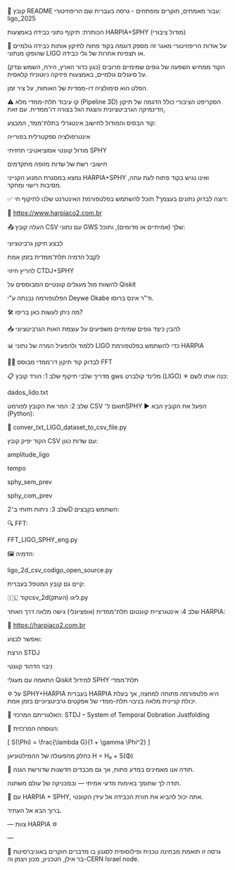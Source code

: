 🧠 קובץ README עבור מאמתים, חוקרים ומפתחים - גרסה בעברית
שם הריפוזיטורי: ligo_2025  

הכותרת: תיקוף נתוני כבידה באמצעות HARPIA+SPHY (מודול ציבורי)

🧬 על אודות הריפוזיטורי
מאגר זה מספק דוגמה בקוד פתוח לתיקון אותות כבידה גולמיים שהופקו מנתוני LIGO או תצפיות אחרות של גלי כבידה.

הקוד ממחיש השפעה של גופים שמימיים מרובים (כגון כדור הארץ, הירח, השמש וצדק) על סיגנלים גולמיים, באמצעות פיזיקה ניוטונית קלאסית.

הפלט הוא סימולציה דו-ממדית של האותות, על ציר זמן.

⚠️ קו עיבוד תלת-ממדי מלא (Pipeline 3D)
הסקריפט הציבורי כולל הדגמה של תיקון הדינמיקה הגרביטציונית והצגת הגל בצורה דו־ממדית. עם זאת,

קוד הבסיס והמודול לחישוב אינטגרלי בתלת־ממד, המבצע:


אינטרפולציה ספקטרלית בפורייה

מודול קוונטי אסוציאטיבי תחזיתי SPHY

חישובי רשת של שדות מזופה מתקדמים

נמצא במסגרת המנוע הקנייני HARPIA+SPHY ואינו נגיש בקוד פתוח לעת עתה, מסיבות רישוי ומחקר.

✅ רוצה לבדוק נתונים בעצמך?
תוכל להשתמש בפלטפורמת האינטרנט שלנו לתיקוף חי:

🔗 https://www.harpiaco2.com.br

📤 העלה קובץ CSV עם נתוני GWS שלך (אמיתיים או מדומים), ותוכל:


לבצע תיקון גרביטציוני

לקבל הדמיה תלת־ממדית בזמן אמת

להריץ חיזוי CTDJ+SPHY

להשוות מול מעגלים קוונטיים המבוססים על Qiskit

הפלטפורמה נבנתה ע"י Deywe Okabe וד"ר אינס ברוסו.

🛠️ מה ניתן לעשות כאן בריפו?

📥 להבין כיצד גופים שמימיים משפיעים על עוצמת האות הגרביטציוני

📊 ללמוד ולהפעיל המרה של נתוני LIGO כדי להשתמש בפלטפורמת HARPIA

👨‍🔬 לבדוק קוד תיקון דו־ממדי מבוסס FFT

📋 מדריך שלבי תיקוף
שלב 1: הורד קובץ gws מלינד קולברט (LIGO)
✳︎ כנה אותו לשם:

dados_lido.txt

שלב 2: המר את הקובץ לפורמט CSV תואם ל־SPHY
▶️ הפעל את הקובץ הבא (Python):

🔗 conver_txt_LIGO_dataset_to_csv_file.py

הקוד יפיק קובץ CSV עם שדות כגון:


amplitude_ligo

tempo

sphy_sem_prev

sphy_com_prev

שלב 3: ניתוח חזותי ב־2D
השתמש בקבצים:

🔍 FFT:


FFT_LIGO_SPHY_eng.py


🖼️ הדמיה:


ligo_2d_csv_codigo_open_source.py


קיים גם קובץ המטפל בעברית:

🇮🇱 קודcsv_2dליגו (העתק).py

שלב 4: אינטגרציית קוונטום תלת־ממדית (אופציונלי)
גישה מלאה דרך האתר HARPIA:

🔗 https://harpiaco2.com.br

ואפשר לבצע:


הרצת STDJ

ניבוי הדהוד קוונטי

התאמה עם מעגלי Qiskit למידול SPHY תלת־ממדי

✡️ על SPHY+HARPIA בעברית
HARPIA היא פלטפורמה פתוחה למחצה, אך בעלת יכולת קניינית מלאה בניבוי תלת-ממדי של אפקטים גרביטציוניים בזמן אמת.

🧪 האלגוריתם המרכזי: STDJ – System of Temporal Dobration Justfolding

🧭 הנוסחה המרכזית:

[
S(\Phi) = \frac{\lambda G}{1 + \gamma \Phi^2}
]

כחלק מהפעולה של ההמילטוניאן H = H₀ + S(Φ)

🙏 תודה
אנו מאמינים במדע פתוח, אך גם מכבדים חדשנות שדורשת הגנה.

תודה לך שתומך באימות מדעי אמיתי — ובמכניקה של עולם משתנה.

🧠 עם HARPIA + SPHY, אתה יכול להביא את תורת הכבידה אל עידן הקוונטי.

ברוך הבא אל העתיד.

— צוות HARPIA ✡️

—

📏 גרסה זו תואמת מבחינה טכנית ופילוסופית לסגנון בו מדברים חוקרים באוניברסיטת בר אילן, הטכניון, מכון ויצמן וה-CERN Israel node.
